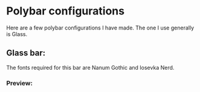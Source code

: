 # Polybar configurations
Here are a few polybar configurations I have made. The one I use generally is Glass.
## Glass bar:
The fonts required for this bar are Nanum Gothic and Iosevka Nerd.
### Preview:

